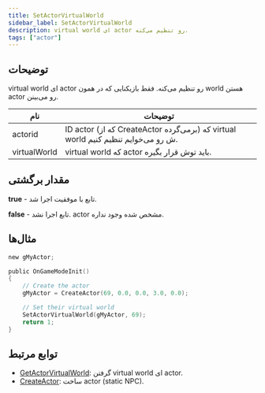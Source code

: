 ```yaml
---
title: SetActorVirtualWorld
sidebar_label: SetActorVirtualWorld
description: virtual world ای actor رو تنظیم می‌کنه.
tags: ["actor"]
---
```


<VersionWarn version='SA-MP 0.3.7' />

## توضیحات

virtual world ای actor رو تنظیم می‌کنه. فقط بازیکنایی که در همون world هستن actor رو می‌بینن.

| نام         | توضیحات                                                                |
| ------------ | -------------------------------------------------------------------------- |
| actorid      | ID actor (که از CreateActor برمی‌گرده) که virtual world ش رو می‌خوایم تنظیم کنیم. |
| virtualWorld | virtual world که actor باید توش قرار بگیره.                                     |

## مقدار برگشتی

**true** - تابع با موفقیت اجرا شد.

**false** - تابع اجرا نشد. actor مشخص شده وجود نداره.

## مثال‌ها

```c
new gMyActor;

public OnGameModeInit()
{
    // Create the actor
    gMyActor = CreateActor(69, 0.0, 0.0, 3.0, 0.0);

    // Set their virtual world
    SetActorVirtualWorld(gMyActor, 69);
    return 1;
}
```

## توابع مرتبط

- [GetActorVirtualWorld](GetActorVirtualWorld): گرفتن virtual world ای actor.
- [CreateActor](CreateActor): ساخت actor (static NPC).